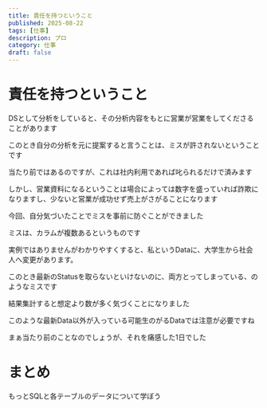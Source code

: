 ```yaml
---
title: 責任を持つということ
published: 2025-08-22
tags: [仕事]
description: プロ
category: 仕事
draft: false
---
```

# 責任を持つということ

DSとして分析をしていると、その分析内容をもとに営業が営業をしてくださることがあります

このとき自分の分析を元に提案すると言うことは、ミスが許されないということです

当たり前ではあるのですが、これは社内利用であれば叱られるだけで済みます

しかし、営業資料になるということは場合によっては数字を盛っていれば詐欺になりますし、少ないと営業が成功せず売上がさがることになります

今回、自分気づいたことでミスを事前に防ぐことができました

ミスは、カラムが複数あるというものです

実例ではありませんがわかりやすくすると、私というDataに、大学生から社会人へ変更があります。

このとき最新のStatusを取らないといけないのに、両方とってしまっている、のようなミスです

結果集計すると想定より数が多く気づくことになりました

このような最新Data以外が入っている可能生のがるDataでは注意が必要ですね

まぁ当たり前のことなのでしょうが、それを痛感した1日でした

# まとめ

もっとSQLと各テーブルのデータについて学ぼう

